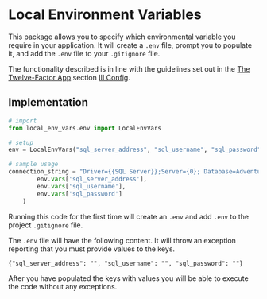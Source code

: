 # Local Environment Variables

This package allows you to specify which environmental variable you require in your application. It will create a `.env` file, prompt you to populate it, and add the `.env` file to your `.gitignore` file.

The functionality described is in line with the guidelines set out in the [The Twelve-Factor App](https://12factor.net/) section [III Config](https://12factor.net/config). 

## Implementation

```python
# import
from local_env_vars.env import LocalEnvVars

# setup
env = LocalEnvVars("sql_server_address", "sql_username", "sql_password")

# sample usage
connection_string = "Driver={{SQL Server}};Server={0}; Database=AdventureWorks;uid={1};pwd={2}".format(
        env.vars['sql_server_address'], 
		env.vars['sql_username'], 
		env.vars['sql_password']
    )
```

Running this code for the first time will create an `.env` and add `.env` to the project `.gitignore` file. 

The `.env` file will have the following content. It will throw an exception reporting that you must provide values to the keys.

`{"sql_server_address": "", "sql_username": "", "sql_password": ""}`

After you have populated the keys with values you will be able to execute the code without any exceptions.
